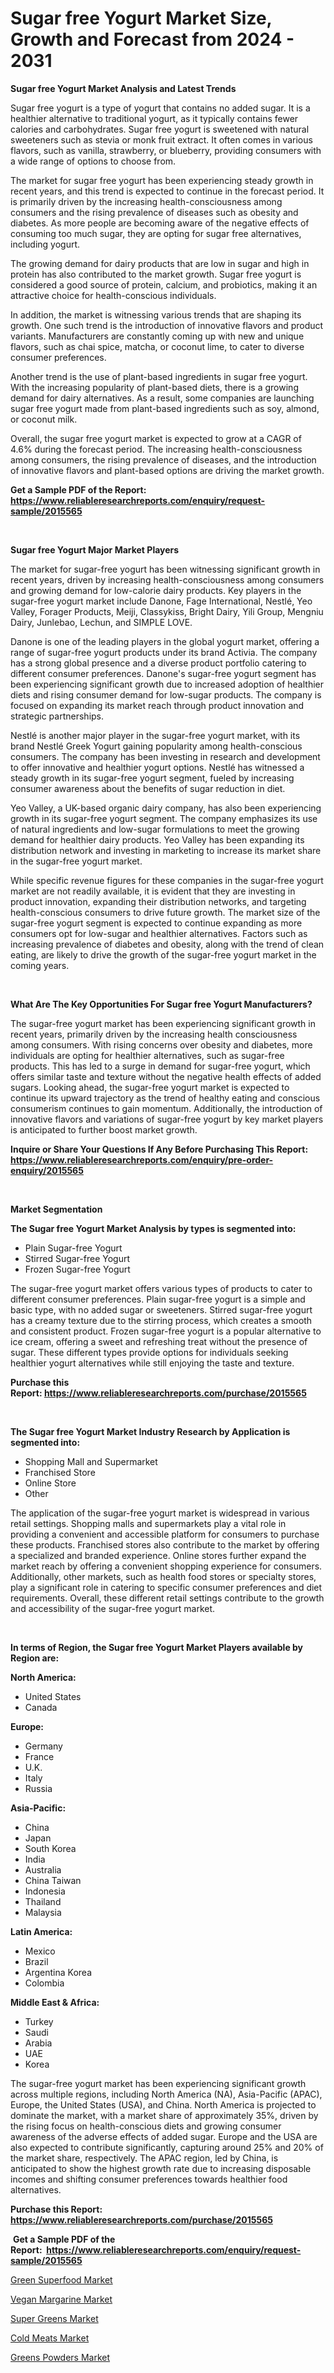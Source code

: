 <p><h1>Sugar free Yogurt Market Size, Growth and Forecast from 2024 - 2031</h1></p><p><strong>Sugar free Yogurt Market Analysis and Latest Trends</strong></p>
<p><p>Sugar free yogurt is a type of yogurt that contains no added sugar. It is a healthier alternative to traditional yogurt, as it typically contains fewer calories and carbohydrates. Sugar free yogurt is sweetened with natural sweeteners such as stevia or monk fruit extract. It often comes in various flavors, such as vanilla, strawberry, or blueberry, providing consumers with a wide range of options to choose from.</p><p>The market for sugar free yogurt has been experiencing steady growth in recent years, and this trend is expected to continue in the forecast period. It is primarily driven by the increasing health-consciousness among consumers and the rising prevalence of diseases such as obesity and diabetes. As more people are becoming aware of the negative effects of consuming too much sugar, they are opting for sugar free alternatives, including yogurt.</p><p>The growing demand for dairy products that are low in sugar and high in protein has also contributed to the market growth. Sugar free yogurt is considered a good source of protein, calcium, and probiotics, making it an attractive choice for health-conscious individuals.</p><p>In addition, the market is witnessing various trends that are shaping its growth. One such trend is the introduction of innovative flavors and product variants. Manufacturers are constantly coming up with new and unique flavors, such as chai spice, matcha, or coconut lime, to cater to diverse consumer preferences.</p><p>Another trend is the use of plant-based ingredients in sugar free yogurt. With the increasing popularity of plant-based diets, there is a growing demand for dairy alternatives. As a result, some companies are launching sugar free yogurt made from plant-based ingredients such as soy, almond, or coconut milk.</p><p>Overall, the sugar free yogurt market is expected to grow at a CAGR of 4.6% during the forecast period. The increasing health-consciousness among consumers, the rising prevalence of diseases, and the introduction of innovative flavors and plant-based options are driving the market growth.</p></p>
<p><strong>Get a Sample PDF of the Report:&nbsp; <a href="https://www.reliableresearchreports.com/enquiry/request-sample/2015565">https://www.reliableresearchreports.com/enquiry/request-sample/2015565</a></strong></p>
<p>&nbsp;</p>
<p><strong>Sugar free Yogurt Major Market Players</strong></p>
<p><p>The market for sugar-free yogurt has been witnessing significant growth in recent years, driven by increasing health-consciousness among consumers and growing demand for low-calorie dairy products. Key players in the sugar-free yogurt market include Danone, Fage International, Nestlé, Yeo Valley, Forager Products, Meiji, Classykiss, Bright Dairy, Yili Group, Mengniu Dairy, Junlebao, Lechun, and SIMPLE LOVE.</p><p>Danone is one of the leading players in the global yogurt market, offering a range of sugar-free yogurt products under its brand Activia. The company has a strong global presence and a diverse product portfolio catering to different consumer preferences. Danone's sugar-free yogurt segment has been experiencing significant growth due to increased adoption of healthier diets and rising consumer demand for low-sugar products. The company is focused on expanding its market reach through product innovation and strategic partnerships.</p><p>Nestlé is another major player in the sugar-free yogurt market, with its brand Nestlé Greek Yogurt gaining popularity among health-conscious consumers. The company has been investing in research and development to offer innovative and healthier yogurt options. Nestlé has witnessed a steady growth in its sugar-free yogurt segment, fueled by increasing consumer awareness about the benefits of sugar reduction in diet.</p><p>Yeo Valley, a UK-based organic dairy company, has also been experiencing growth in its sugar-free yogurt segment. The company emphasizes its use of natural ingredients and low-sugar formulations to meet the growing demand for healthier dairy products. Yeo Valley has been expanding its distribution network and investing in marketing to increase its market share in the sugar-free yogurt market.</p><p>While specific revenue figures for these companies in the sugar-free yogurt market are not readily available, it is evident that they are investing in product innovation, expanding their distribution networks, and targeting health-conscious consumers to drive future growth. The market size of the sugar-free yogurt segment is expected to continue expanding as more consumers opt for low-sugar and healthier alternatives. Factors such as increasing prevalence of diabetes and obesity, along with the trend of clean eating, are likely to drive the growth of the sugar-free yogurt market in the coming years.</p></p>
<p>&nbsp;</p>
<p><strong>What Are The Key Opportunities For Sugar free Yogurt Manufacturers?</strong></p>
<p><p>The sugar-free yogurt market has been experiencing significant growth in recent years, primarily driven by the increasing health consciousness among consumers. With rising concerns over obesity and diabetes, more individuals are opting for healthier alternatives, such as sugar-free products. This has led to a surge in demand for sugar-free yogurt, which offers similar taste and texture without the negative health effects of added sugars. Looking ahead, the sugar-free yogurt market is expected to continue its upward trajectory as the trend of healthy eating and conscious consumerism continues to gain momentum. Additionally, the introduction of innovative flavors and variations of sugar-free yogurt by key market players is anticipated to further boost market growth.</p></p>
<p><strong>Inquire or Share Your Questions If Any Before Purchasing This Report: <a href="https://www.reliableresearchreports.com/enquiry/pre-order-enquiry/2015565">https://www.reliableresearchreports.com/enquiry/pre-order-enquiry/2015565</a></strong></p>
<p>&nbsp;</p>
<p><strong>Market Segmentation</strong></p>
<p><strong>The Sugar free Yogurt Market Analysis by types is segmented into:</strong></p>
<p><ul><li>Plain Sugar-free Yogurt</li><li>Stirred Sugar-free Yogurt</li><li>Frozen Sugar-free Yogurt</li></ul></p>
<p><p>The sugar-free yogurt market offers various types of products to cater to different consumer preferences. Plain sugar-free yogurt is a simple and basic type, with no added sugar or sweeteners. Stirred sugar-free yogurt has a creamy texture due to the stirring process, which creates a smooth and consistent product. Frozen sugar-free yogurt is a popular alternative to ice cream, offering a sweet and refreshing treat without the presence of sugar. These different types provide options for individuals seeking healthier yogurt alternatives while still enjoying the taste and texture.</p></p>
<p><strong>Purchase this Report:&nbsp;<a href="https://www.reliableresearchreports.com/purchase/2015565">https://www.reliableresearchreports.com/purchase/2015565</a></strong></p>
<p>&nbsp;</p>
<p><strong>The Sugar free Yogurt Market Industry Research by Application is segmented into:</strong></p>
<p><ul><li>Shopping Mall and Supermarket</li><li>Franchised Store</li><li>Online Store</li><li>Other</li></ul></p>
<p><p>The application of the sugar-free yogurt market is widespread in various retail settings. Shopping malls and supermarkets play a vital role in providing a convenient and accessible platform for consumers to purchase these products. Franchised stores also contribute to the market by offering a specialized and branded experience. Online stores further expand the market reach by offering a convenient shopping experience for consumers. Additionally, other markets, such as health food stores or specialty stores, play a significant role in catering to specific consumer preferences and diet requirements. Overall, these different retail settings contribute to the growth and accessibility of the sugar-free yogurt market.</p></p>
<p>&nbsp;</p>
<p><strong>In terms of Region, the Sugar free Yogurt Market Players available by Region are:</strong></p>
<p>
    <p> <strong> North America: </strong>
        <ul>
            <li>United States</li>
            <li>Canada</li>
        </ul>
        </p> 
    <p> <strong> Europe: </strong>
        <ul>
            <li>Germany</li>
            <li>France</li>
            <li>U.K.</li>
            <li>Italy</li>
            <li>Russia</li>
        </ul>
        </p> 
    <p> <strong> Asia-Pacific: </strong>
        <ul>
            <li>China</li>
            <li>Japan</li>
            <li>South Korea</li>
            <li>India</li>
            <li>Australia</li>
            <li>China Taiwan</li>
            <li>Indonesia</li>
            <li>Thailand</li>
            <li>Malaysia</li>
        </ul>
        </p> 
    <p> <strong> Latin America: </strong>
        <ul>
            <li>Mexico</li>
            <li>Brazil</li>
            <li>Argentina Korea</li>
            <li>Colombia</li>
        </ul>
        </p> 
    <p> <strong> Middle East & Africa: </strong>
        <ul>
            <li>Turkey</li>
            <li>Saudi</li>
            <li>Arabia</li>
            <li>UAE</li>
            <li>Korea</li>
        </ul>
    </p>
    </p>
<p><p>The sugar-free yogurt market has been experiencing significant growth across multiple regions, including North America (NA), Asia-Pacific (APAC), Europe, the United States (USA), and China. North America is projected to dominate the market, with a market share of approximately 35%, driven by the rising focus on health-conscious diets and growing consumer awareness of the adverse effects of added sugar. Europe and the USA are also expected to contribute significantly, capturing around 25% and 20% of the market share, respectively. The APAC region, led by China, is anticipated to show the highest growth rate due to increasing disposable incomes and shifting consumer preferences towards healthier food alternatives.</p></p>
<p><strong>Purchase this Report: <a href="https://www.reliableresearchreports.com/purchase/2015565">https://www.reliableresearchreports.com/purchase/2015565</a></strong></p>
<p>&nbsp;<strong>Get a Sample PDF of the Report:&nbsp;&nbsp;<a href="https://www.reliableresearchreports.com/enquiry/request-sample/2015565">https://www.reliableresearchreports.com/enquiry/request-sample/2015565</a></strong></p>
<p><strong></strong></p>
<p><p><a href="https://github.com/Chiragrp25/Market-Research-Report-List-2/blob/main/green-superfood-market.md">Green Superfood Market</a></p><p><a href="https://github.com/AKSHATREPORTPRIME/Market-Research-Report-List-2/blob/main/vegan-margarine-market.md">Vegan Margarine Market</a></p><p><a href="https://github.com/santosh758595/Market-Research-Report-List-2/blob/main/super-greens-market.md">Super Greens Market</a></p><p><a href="https://github.com/lilstefpacute/Market-Research-Report-List-2/blob/main/cold-meats-market.md">Cold Meats Market</a></p><p><a href="https://github.com/Chiragrp26/Market-Research-Report-List-2/blob/main/greens-powders-market.md">Greens Powders Market</a></p></p>